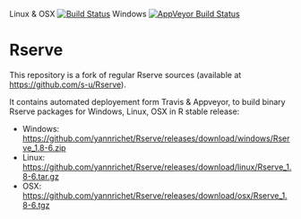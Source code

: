 Linux & OSX [![Build Status](https://travis-ci.org/yannrichet/Rserve.png)](https://travis-ci.org/yannrichet/Rserve)
Windows [![AppVeyor Build Status](https://ci.appveyor.com/api/projects/status/github/DiceKrigingClub/Rserve?branch=master&svg=true)](https://ci.appveyor.com/project/DiceKrigingClub/Rserve)

# Rserve

This repository is a fork of regular Rserve sources (available at https://github.com/s-u/Rserve).

It contains automated deployement form Travis & Appveyor, to build binary Rserve packages for Windows, Linux, OSX in R stable release:

  * Windows: https://github.com/yannrichet/Rserve/releases/download/windows/Rserve_1.8-6.zip
  * Linux: https://github.com/yannrichet/Rserve/releases/download/linux/Rserve_1.8-6.tar.gz
  * OSX: https://github.com/yannrichet/Rserve/releases/download/osx/Rserve_1.8-6.tgz

